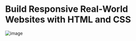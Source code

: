 # Build Responsive Real-World Websites with HTML and CSS

![image](https://user-images.githubusercontent.com/95168051/184983000-7a9edf75-44bb-47ed-9ea1-5a2799db24e2.png)
